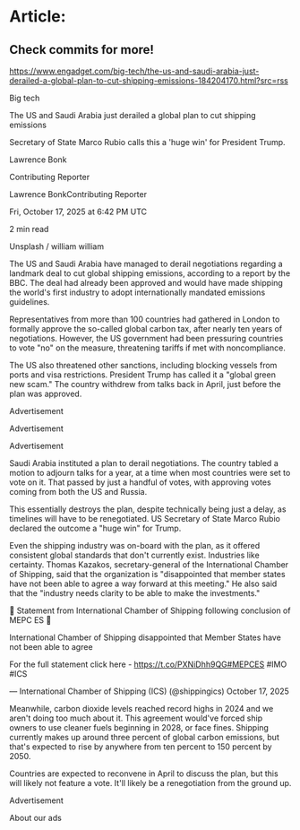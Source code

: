 # Article:

## Check commits for more!
https://www.engadget.com/big-tech/the-us-and-saudi-arabia-just-derailed-a-global-plan-to-cut-shipping-emissions-184204170.html?src=rss

Big tech

The US and Saudi Arabia just derailed a global plan to cut shipping emissions

Secretary of State Marco Rubio calls this a 'huge win' for President Trump.

Lawrence Bonk

Contributing Reporter

Lawrence BonkContributing Reporter

Fri, October 17, 2025 at 6:42 PM UTC

2 min read

Unsplash / william william

The US and Saudi Arabia have managed to derail negotiations regarding a landmark deal to cut global shipping emissions, according to a report by the BBC. The deal had already been approved and would have made shipping the world's first industry to adopt internationally mandated emissions guidelines.

Representatives from more than 100 countries had gathered in London to formally approve the so-called global carbon tax, after nearly ten years of negotiations. However, the US government had been pressuring countries to vote "no" on the measure, threatening tariffs if met with noncompliance.

The US also threatened other sanctions, including blocking vessels from ports and visa restrictions. President Trump has called it a "global green new scam." The country withdrew from talks back in April, just before the plan was approved.

Advertisement

Advertisement

Advertisement

Saudi Arabia instituted a plan to derail negotiations. The country tabled a motion to adjourn talks for a year, at a time when most countries were set to vote on it. That passed by just a handful of votes, with approving votes coming from both the US and Russia.

This essentially destroys the plan, despite technically being just a delay, as timelines will have to be renegotiated. US Secretary of State Marco Rubio declared the outcome a "huge win" for Trump.

Even the shipping industry was on-board with the plan, as it offered consistent global standards that don't currently exist. Industries like certainty. Thomas Kazakos, secretary-general of the International Chamber of Shipping, said that the organization is "disappointed that member states have not been able to agree a way forward at this meeting." He also said that the "industry needs clarity to be able to make the investments."

📣 Statement from International Chamber of Shipping following conclusion of MEPC ES 📣

International Chamber of Shipping disappointed that Member States have not been able to agree

For the full statement click here - https://t.co/PXNiDhh9QG#MEPCES #IMO #ICS

— International Chamber of Shipping (ICS) (@shippingics) October 17, 2025

Meanwhile, carbon dioxide levels reached record highs in 2024 and we aren't doing too much about it. This agreement would've forced ship owners to use cleaner fuels beginning in 2028, or face fines. Shipping currently makes up around three percent of global carbon emissions, but that's expected to rise by anywhere from ten percent to 150 percent by 2050.

Countries are expected to reconvene in April to discuss the plan, but this will likely not feature a vote. It'll likely be a renegotiation from the ground up.

Advertisement

About our ads